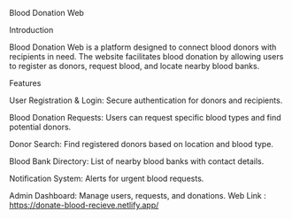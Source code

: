 
Blood Donation Web

Introduction

Blood Donation Web is a platform designed to connect blood donors with recipients in need. The website facilitates blood donation by allowing users to register as donors, request blood, and locate nearby blood banks.

Features

User Registration & Login: Secure authentication for donors and recipients.

Blood Donation Requests: Users can request specific blood types and find potential donors.

Donor Search: Find registered donors based on location and blood type.

Blood Bank Directory: List of nearby blood banks with contact details.

Notification System: Alerts for urgent blood requests.

Admin Dashboard: Manage users, requests, and donations.
Web Link : https://donate-blood-recieve.netlify.app/
